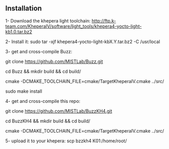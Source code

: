 ## Installation

1- Download the khepera light toolchain: http://ftp.k-team.com/KheperaIV/software/light_tools/khepera4-yocto-light-kb1.0.tar.bz2

2- Install it: sudo tar -xjf khepera4-yocto-light-kbX.Y.tar.bz2 -C /usr/local

3- get and cross-compile Buzz: 

git clone https://github.com/MISTLab/Buzz.git

cd Buzz && mkdir build && cd build/

cmake -DCMAKE_TOOLCHAIN_FILE=cmake/TargetKheperaIV.cmake ../src/

sudo make install

4- get and cross-compile this repo:

git clone https://github.com/MISTLab/BuzzKH4.git

cd BuzzKH4 && mkdir build && cd build/

cmake -DCMAKE_TOOLCHAIN_FILE=cmake/TargetKheperaIV.cmake ../src/


5- upload it to your khepera: scp bzzkh4 K01:/home/root/
